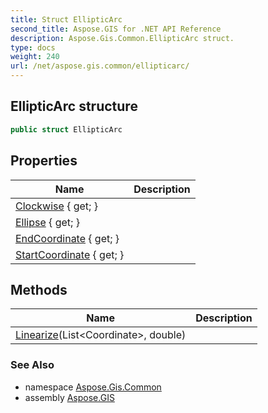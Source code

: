 ```yaml
---
title: Struct EllipticArc
second_title: Aspose.GIS for .NET API Reference
description: Aspose.Gis.Common.EllipticArc struct. 
type: docs
weight: 240
url: /net/aspose.gis.common/ellipticarc/
---
```

## EllipticArc structure

```csharp
public struct EllipticArc
```

## Properties

| Name | Description |
| --- | --- |
| [Clockwise](../../aspose.gis.common/ellipticarc/clockwise/) { get; } |  |
| [Ellipse](../../aspose.gis.common/ellipticarc/ellipse/) { get; } |  |
| [EndCoordinate](../../aspose.gis.common/ellipticarc/endcoordinate/) { get; } |  |
| [StartCoordinate](../../aspose.gis.common/ellipticarc/startcoordinate/) { get; } |  |

## Methods

| Name | Description |
| --- | --- |
| [Linearize](../../aspose.gis.common/ellipticarc/linearize/)(List&lt;Coordinate&gt;, double) |  |

### See Also

* namespace [Aspose.Gis.Common](../../aspose.gis.common/)
* assembly [Aspose.GIS](../../)


